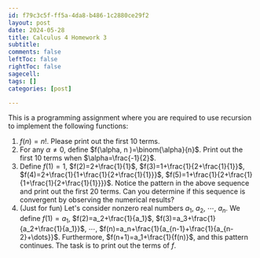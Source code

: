 ```yaml
---
id: f79c3c5f-ff5a-4da8-b486-1c2880ce29f2
layout: post
date: 2024-05-28
title: Calculus 4 Homework 3
subtitle: 
comments: false
leftToc: false
rightToc: false
sagecell: 
tags: []
categories: [post]

---
```


This is a programming assignment where you are required to use recursion to implement the following functions:

1. $f(n)=n!$. Please print out the first 10 terms.
2. For any $\alpha\neq 0$, define $f(\alpha, n )=\binom{\alpha}{n}$. Print out the first 10 terms when $\alpha=\frac{-1}{2}$.
3. Define $f(1)=1$, $f(2)=2+\frac{1}{1}$, $f(3)=1+\frac{1}{2+\frac{1}{1}}$, $f(4)=2+\frac{1}{1+\frac{1}{2+\frac{1}{1}}}$, $f(5)=1+\frac{1}{2+\frac{1}{1+\frac{1}{2+\frac{1}{1}}}}$. Notice the pattern in the above sequence and print out the first 20 terms. Can you determine if this sequence is convergent by observing the numerical results?
4. (Just for fun) Let's consider nonzero real numbers $a_1$, $a_2$, $\cdots$, $a_n$. We define $f(1)=a_1$, $f(2)=a_2+\frac{1}{a_1}$, $f(3)=a_3+\frac{1}{a_2+\frac{1}{a_1}}$, $\cdots$, $f(n)=a_n+\frac{1}{a_{n-1}+\frac{1}{a_{n-2}+\dots}}$. Furthermore, $f(n+1)=a_1+\frac{1}{f(n)}$, and this pattern continues. The task is to print out the terms of $f$.
